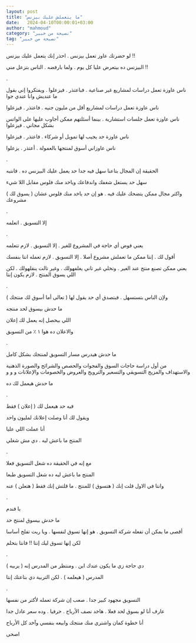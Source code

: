 ```yaml
---
layout: post
title: "ما يتعملش عليك بيزنس"
date:   2024-04-10T00:00:01+03:00
author: "mahmoud"
category: "نصيحة من خبير"
tag: "نصيحة من خبير"
---
```



لو حضرتك عاوز تعمل بيزنس . احذر إنك يتعمل عليك
بيزنس !!

البيزنس ده بيتعرض عليا كل يوم . ولما بارفضه . الناس
بتزعل مني !!

.

ناس عاوزة تعمل دراسات لمشاريع غير صناعية . فباعتذر .
فيزعلوا . ويفتكروا إني بقول ما عنديش وانا عندي جوا

ناس عاوزة تعمل دراسات لمشاريع أقل من مليون جنيه . فاعتذر
. فيزعلوا

ناس عاوزة تعمل جلسات استشارية . بينما أسئلتهم ممكن أجاوب
عليها على الواتس بشكل مجاني . فيزعلوا

ناس عاوزة حد يجيب لها تمويل أو شركاء . فاعتذر .
فيزعلوا

ناس عاوزاني أسوق لمنتجها بالعمولة . أعتذر .
يزعلوا

.

الحقيقة إن المجال بتاعنا سهل فيه جدا حد يعمل عليك
البيزنس ده . فانتبه

سهل حد يستغل شغفك واندفاعك وياخد منك فلوس مقابل اللا
شيء

واكتر مجال ممكن يتضحك عليك فيه . هو إن حد ياخد منك فلوس
عشان ( يسوق لك ) مشروعك

.

إلا التسويق . اتعلمه

.

يعني فوض أي حاجة في المشروع للغير . إلا التسويق . لازم
تتعلمه

أقول لك . إنتا ممكن ما تعملش مشروع أصلا . إلا التسويق .
لازم تعمله انتا بنفسك

يعني ممكن تصنع منتج عند الغير . وتخلي غير تاني يغلفهولك
. وغير تالت ينقلهولك . لكن اللي يسوق المنتج . لازم يكون إنتا

.

ولإن الناس بتستسهل . فبتصدق أي حد يقول لها ( تعالى أما
أسوق لك منتجك )

ما حدش بيسوق لحد منتجه

اللي بيحصل إنه يعمل لك إعلان

والاعلان ده هوا ١ ٪ من التسويق

.

ما حدش هيدرس مسار التسويق لمنتجك بشكل كامل

من أول دراسة حاجات السوق والفجوات والحصص والشرائح
والصورة الذهنية والاستهداف والمزيج التسويقي والتسعير والترويج والعروض
والخصومات والإعلانات و و و

ما حدش هيعمل لك ده

.

فيه حد هيعمل لك ( إعلان ) فقط

ويقول لك أنا وصلت إعلانك لمليون واحد

أنا عملت اللي عليا

المنتج ما باعش ليه . دي مش شغلي

.

مع إنه في الحقيقة ده شغل التسويق فعلا

المنتج ما باعش ليه ده شغل التسويق طبعا

وانتا في الاول قلت إنك ( هتسوق ) للمنتج . ما قلتش إنك
فقط ( هتعلن ) عنه

.

يا فندم

ما حدش بيسوق لمنتج حد

أقصى ما يمكن أن تفعله شركة التسويق . هو إنها تسوق لنفسها
. ويا ريت تفلح أساسا

لكن إنها تسوق ليك إنتا !! فانتا بتحلم

.

دي حاجة زي ما يكون عندك ابن . ومنتظر من المدرس إنه (
يربيه )

المدرس ( هيعلمه ) . لكن التربية دي بتاعتك إنتا

.

التسويق مجهود كبير جدا . صعب إن شركة تعمله لأكتر من
نفسها

عارف أنا لو بسوق لحد فعلا . هاخد نصف الأرباح . حرفيا .
وده سعر عادل جدا

أنا خطوة كمان واشتري منك منتجك وابيعه بنفسي وآخد كل
الأرباح

اصحى
